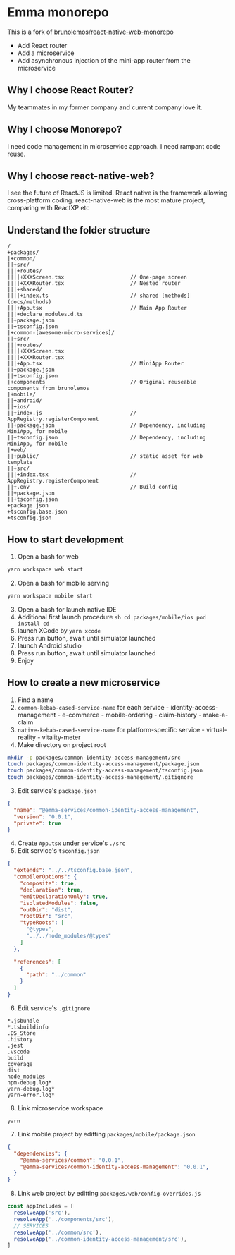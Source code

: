 # Emma monorepo
This is a fork of [brunolemos/react-native-web-monorepo](https://github.com/brunolemos/react-native-web-monorepo)
- Add React router
- Add a microservice 
- Add asynchronous injection of the mini-app router from the microservice

## Why I choose React Router?
My teammates in my former company and current company love it.

## Why I choose Monorepo?
I need code management in microservice approach.
I need rampant code reuse.

## Why I choose react-native-web?
I see the future of ReactJS is limited. React native is the framework allowing cross-platform coding.
react-native-web is the most mature project, comparing with ReactXP etc

## Understand the folder structure
```
/
+packages/
|+common/
||+src/
|||+routes/
||||+XXXScreen.tsx                     // One-page screen
||||+XXXRouter.tsx                     // Nested router
|||+shared/
||||+index.ts                          // shared [methods](docs/methods) 
|||+App.tsx                            // Main App Router
|||+declare_modules.d.ts
||+package.json
||+tsconfig.json
|+common-[awesome-micro-services]/
||+src/
|||+routes/
||||+XXXScreen.tsx
||||+XXXRouter.tsx
|||+App.tsx                            // MiniApp Router
||+package.json
||+tsconfig.json
|+components                           // Original reuseable components from brunolemos
|+mobile/
||+android/
||+ios/
||+index.js                            // AppRegistry.registerComponent
||+package.json                        // Dependency, including MiniApp, for mobile
||+tsconfig.json                       // Dependency, including MiniApp, for mobile
|+web/
||+public/                             // static asset for web template
||+src/
|||+index.tsx                          // AppRegistry.registerComponent
||+.env                                // Build config
||+package.json
||+tsconfig.json
+package.json
+tsconfig.base.json
+tsconfig.json
```

## How to start development
1. Open a bash for web
  ```sh
  yarn workspace web start
  ```
2. Open a bash for mobile serving
  ```sh
  yarn workspace mobile start
  ```
3. Open a bash for launch native IDE
  0. Additional first launch procedure
    ```sh
    cd packages/mobile/ios
    pod install
    cd -
    ```
  1. launch XCode by `yarn xcode`
  2. Press run button, await until simulator launched
  3. launch Android studio
  4. Press run button, await until simulator launched
4. Enjoy

## How to create a new microservice
1. Find a name
  1. `common-kebab-cased-service-name` for each service
    - identity-access-management
    - e-commerce
    - mobile-ordering
    - claim-history
    - make-a-claim
  2. `native-kebab-cased-service-name` for platform-specific service
    - virtual-reality
    - vitality-meter
2. Make directory on project root
  ```sh
  mkdir -p packages/common-identity-access-management/src
  touch packages/common-identity-access-management/package.json
  touch packages/common-identity-access-management/tsconfig.json
  touch packages/common-identity-access-management/.gitignore
  ```
3. Edit service's `package.json`
  ```json
  {
    "name": "@emma-services/common-identity-access-management",
    "version": "0.0.1",
    "private": true
  }
  ```
4. Create `App.tsx` under service's `./src`
5. Edit service's `tsconfig.json`
  ```json
  {
    "extends": "../../tsconfig.base.json",
    "compilerOptions": {
      "composite": true,
      "declaration": true,
      "emitDeclarationOnly": true,
      "isolatedModules": false,
      "outDir": "dist",
      "rootDir": "src",
      "typeRoots": [
        "@types",
        "../../node_modules/@types"
      ]
    },

    "references": [
      {
        "path": "../common"
      }
    ]
  }
  ```
6. Edit service's `.gitignore`
  ```
  *.jsbundle
  *.tsbuildinfo
  .DS_Store
  .history
  .jest
  .vscode
  build
  coverage
  dist
  node_modules
  npm-debug.log*
  yarn-debug.log*
  yarn-error.log* 
  ```
8. Link microservice workspace
  ```
  yarn
  ```
7. Link mobile project by editting `packages/mobile/package.json`
  ```json
  {
    "dependencies": {
      "@emma-services/common": "0.0.1",
      "@emma-services/common-identity-access-management": "0.0.1",
    }
  }
  ```
8. Link web project by editting `packages/web/config-overrides.js`
  ```js
  const appIncludes = [
    resolveApp('src'),
    resolveApp('../components/src'),
    // SERVICES
    resolveApp('../common/src'),
    resolveApp('../common-identity-access-management/src'),
  ]
  ```